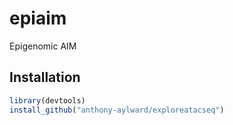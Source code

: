 # epiaim
Epigenomic AIM

## Installation

```r
library(devtools)
install_github("anthony-aylward/exploreatacseq")
```
